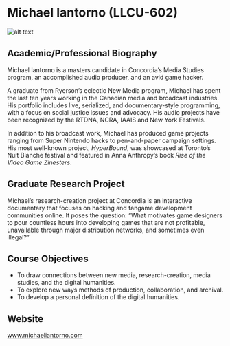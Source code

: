# Michael Iantorno (LLCU-602)

<img src="http://michaeliantorno.com/wp-content/uploads/2016/04/bg6.png" alt="alt text">

## Academic/Professional Biography
Michael Iantorno is a masters candidate in Concordia’s Media Studies program, an accomplished audio producer, and an avid game hacker.

A graduate from Ryerson’s eclectic New Media program, Michael has spent the last ten years working in the Canadian media and broadcast industries. His portfolio includes live, serialized, and documentary-style programming, with a focus on social justice issues and advocacy. His audio projects have been recognized by the RTDNA, NCRA, IAAIS and New York Festivals.

In addition to his broadcast work, Michael has produced game projects ranging from Super Nintendo hacks to pen-and-paper campaign settings. His most well-known project, *HyperBound*, was showcased at Toronto’s Nuit Blanche festival and featured in Anna Anthropy’s book *Rise of the Video Game Zinesters*.

## Graduate Research Project
Michael’s research-creation project at Concordia is an interactive documentary that focuses on hacking and fangame development communities online. It poses the question: “What motivates game designers to pour countless hours into developing games that are not profitable, unavailable through major distribution networks, and sometimes even illegal?”

## Course Objectives
- To draw connections between new media, research-creation, media studies, and the digital humanities.
- To explore new ways methods of production, collaboration, and archival.
- To develop a personal definition of the digital humanities.

## Website
www.michaeliantorno.com
